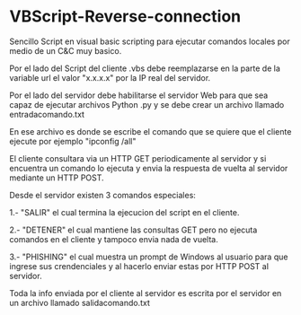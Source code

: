 # VBScript-Reverse-connection

Sencillo Script en visual basic scripting para ejecutar comandos locales por medio de un C&C muy basico.

Por el lado del Script del cliente .vbs debe reemplazarse en la parte de la variable url el valor "x.x.x.x" por la IP real del servidor.

Por el lado del servidor debe habilitarse el servidor Web para que sea capaz de ejecutar archivos Python .py y se debe crear un archivo llamado entradacomando.txt

En ese archivo es donde se escribe el comando que se quiere que el cliente ejecute por ejemplo "ipconfig /all" 

El cliente consultara via un HTTP GET periodicamente al servidor y si encuentra un comando lo ejecuta y envia la respuesta de vuelta al servidor mediante un HTTP POST.

Desde el servidor existen 3 comandos especiales:

1.- "SALIR"   el cual termina la ejecucion del script en el cliente.

2.- "DETENER" el cual mantiene las consultas GET pero no ejecuta comandos en el cliente y tampoco envia nada de vuelta.

3.- "PHISHING"  el cual muestra un prompt de Windows al usuario para que ingrese sus crendenciales y al hacerlo enviar estas por HTTP POST al servidor.

Toda la info enviada por el cliente al servidor es escrita por el servidor en un archivo llamado salidacomando.txt
 
